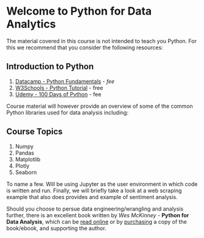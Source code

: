 # Welcome to Python for Data Analytics

The material covered in this course is not intended to teach you Python. For this we recommend that you consider the following resources:

## Introduction to Python

1. [Datacamp - Python Fundamentals](https://app.datacamp.com/learn/skill-tracks/python-fundamentals) - _fee_
2. [W3Schools - Python Tutorial](https://www.w3schools.com/python/default.asp) - free
3. [Udemy - 100 Days of Python](https://www.udemy.com/course/100-days-of-code) - fee

Course material will however provide an overview of some of the common Python libraries used for data analysis including:

## Course Topics

1. Numpy
2. Pandas
3. Matplotlib
4. Plotly
5. Seaborn

To name a few. Will be using Jupyter as the user environment in which code is written and run. Finally, we will briefly take a look at a web scraping example that also does provides and example of sentiment analysis.

Should you choose to persue data engineering/wrangling and analysis further, there is an excellent book written by _Wes McKinney_ - **Python for Data Analysis**, which can be [read online](https://wesmckinney.com/book/) or by [purchasing](https://www.amazon.co.uk/Python-Data-Analysis-3e-Wrangling/dp/109810403X/ref=tmm_pap_swatch_0?_encoding=UTF8&qid=&sr=) a copy of the book/ebook, and supporting the author.
